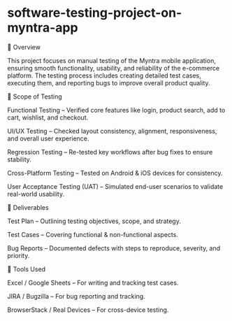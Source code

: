 # software-testing-project-on-myntra-app
🔹 Overview

This project focuses on manual testing of the Myntra mobile application, ensuring smooth functionality, usability, and reliability of the e-commerce platform. The testing process includes creating detailed test cases, executing them, and reporting bugs to improve overall product quality.

🔹 Scope of Testing

Functional Testing – Verified core features like login, product search, add to cart, wishlist, and checkout.

UI/UX Testing – Checked layout consistency, alignment, responsiveness, and overall user experience.

Regression Testing – Re-tested key workflows after bug fixes to ensure stability.

Cross-Platform Testing – Tested on Android & iOS devices for consistency.

User Acceptance Testing (UAT) – Simulated end-user scenarios to validate real-world usability.

🔹 Deliverables

Test Plan – Outlining testing objectives, scope, and strategy.

Test Cases – Covering functional & non-functional aspects.

Bug Reports – Documented defects with steps to reproduce, severity, and priority.

🔹 Tools Used

Excel / Google Sheets – For writing and tracking test cases.

JIRA / Bugzilla – For bug reporting and tracking.

BrowserStack / Real Devices – For cross-device testing.
